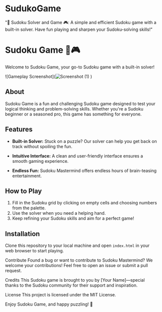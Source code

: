 # SudukoGame
"🧩 Sudoku Solver and Game 🎮: A simple and efficient Sudoku game with a built-in solver. Have fun playing and sharpen your Sudoku-solving skills!"

# Sudoku Game 🧩🎮

Welcome to Sudoku Game, your go-to Sudoku game with a built-in solver! 

![Gameplay Screenshot](![Screenshot (1)](https://github.com/priyankashah3107/SudukoGame/assets/105877016/d02e9724-c3b7-4167-844e-56d5cf1ad820)
)

## About

Sudoku Game is a fun and challenging Sudoku game designed to test your logical thinking and problem-solving skills. Whether you're a Sudoku beginner or a seasoned pro, this game has something for everyone.

## Features

- **Built-in Solver:** Stuck on a puzzle? Our solver can help you get back on track without spoiling the fun.

- **Intuitive Interface:** A clean and user-friendly interface ensures a smooth gaming experience.

- **Endless Fun:** Sudoku Mastermind offers endless hours of brain-teasing entertainment.

## How to Play

1. Fill in the Sudoku grid by clicking on empty cells and choosing numbers from the palette.
2. Use the solver when you need a helping hand.
3. Keep refining your Sudoku skills and aim for a perfect game!

## Installation

Clone this repository to your local machine and open `index.html` in your web browser to start playing.

Contribute
Found a bug or want to contribute to Sudoku Mastermind? We welcome your contributions! Feel free to open an issue or submit a pull request.

Credits
This Sudoku game is brought to you by [Your Name]—special thanks to the Sudoku community for their support and inspiration.

License
This project is licensed under the MIT License.

Enjoy Sudoku Game, and happy puzzling! 🧩



